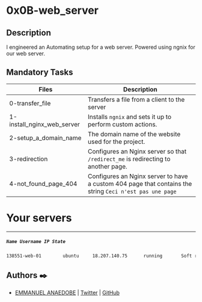 # 0x0B-web_server

## Description

I engineered an Automating setup for a web server.
Powered using ngnix for our web server.

## Mandatory Tasks

| Files | Description |
| ----- | ----------- |
| 0-transfer_file | Transfers a file from a client to the server |
| 1-install_nginx_web_server | Installs `ngnix` and sets it up to perform custom actions. |
| 2-setup_a_domain_name | The domain name of the website used for the project. |
| 3-redirection | Configures an Nginx server so that `/redirect_me` is redirecting to another page. |
| 4-not_found_page_404 | Configures an Nginx server to have a custom 404 page that contains the string `Ceci n'est pas une page` |

# Your servers
---
##### `Name Username IP State`

```sh
138551-web-01	     ubuntu	    18.207.140.75	   running	     Soft reboot	    Hard reboot	     Ask a new server
```

## Authors :black_nib:

- [EMMANUEL ANAEDOBE](https://www.linkedin.com/in/emmanuel-anaedobe-stanislaus/) | [Twitter](https://twitter.com/EmmanuelAdobe) | [GitHub](https://github.com/EMMANUEL-ALX)
